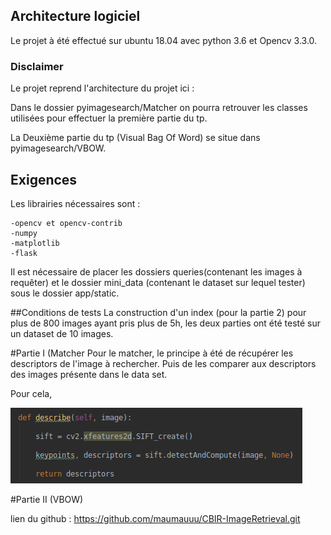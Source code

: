 ## Architecture logiciel
Le projet à été effectué sur ubuntu 18.04 avec python 3.6 et Opencv 3.3.0.

### Disclaimer

Le projet reprend l'architecture du projet ici :

Dans le dossier pyimagesearch/Matcher on pourra 
retrouver les classes utilisées
 pour effectuer la première partie du tp.

La Deuxième partie du tp (Visual Bag Of Word) se situe dans pyimagesearch/VBOW.

## Exigences
Les librairies nécessaires sont : 

	-opencv et opencv-contrib
	-numpy
	-matplotlib
	-flask

Il est nécessaire de placer les dossiers queries(contenant les images à requêter)
et le dossier mini_data (contenant le dataset sur lequel tester) sous le dossier
app/static.


##Conditions de tests
La construction d'un index (pour la partie 2) pour plus de 800 images
ayant pris plus de 5h, les deux parties ont été testé 
sur un dataset de 10 images.
 

#Partie I (Matcher
Pour le matcher, le principe à été de récupérer 
les descriptors de l'image à rechercher. Puis de les comparer 
aux descriptors des images présente dans le data set.

Pour cela, 

![Screenshot](describe.png)




#Partie II (VBOW)






lien du github : https://github.com/maumauuu/CBIR-ImageRetrieval.git